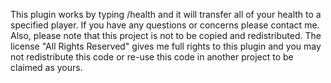 This plugin works by typing /health and it will transfer all of your health to a specified player. If you have any questions or concerns please contact me.
Also, please note that this project is not to be copied and redistributed. The license "All Rights Reserved" gives me full rights to this plugin
and you may not redistribute this code or re-use this code in another project to be claimed as yours.
